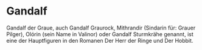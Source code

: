 # Gandalf
Gandalf der Graue, auch Gandalf Graurock, Mithrandir (Sindarin für: Grauer Pilger), Olórin (sein Name in Valinor) oder Gandalf Sturmkrähe genannt, ist eine der Hauptfiguren in den Romanen Der Herr der Ringe und Der Hobbit.
